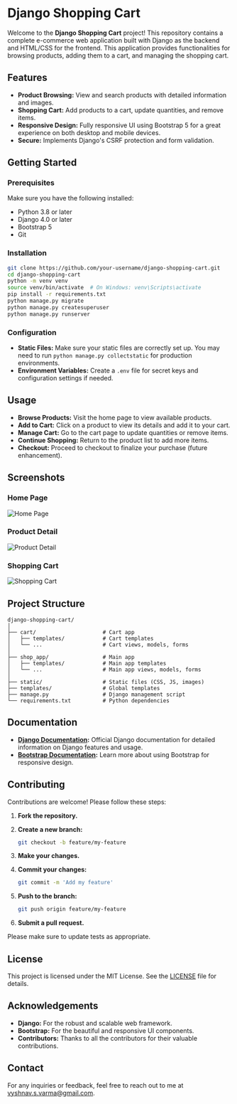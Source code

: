 # Django Shopping Cart

Welcome to the **Django Shopping Cart** project! This repository contains a complete e-commerce web application built with Django as the backend and HTML/CSS for the frontend. This application provides functionalities for browsing products, adding them to a cart, and managing the shopping cart.

## Features

- **Product Browsing:** View and search products with detailed information and images.
- **Shopping Cart:** Add products to a cart, update quantities, and remove items.
- **Responsive Design:** Fully responsive UI using Bootstrap 5 for a great experience on both desktop and mobile devices.
- **Secure:** Implements Django's CSRF protection and form validation.

## Getting Started

### Prerequisites

Make sure you have the following installed:

- Python 3.8 or later
- Django 4.0 or later
- Bootstrap 5
- Git

### Installation

```bash
git clone https://github.com/your-username/django-shopping-cart.git
cd django-shopping-cart
python -m venv venv
source venv/bin/activate  # On Windows: venv\Scripts\activate
pip install -r requirements.txt
python manage.py migrate
python manage.py createsuperuser
python manage.py runserver
```

### Configuration

- **Static Files:** Make sure your static files are correctly set up. You may need to run `python manage.py collectstatic` for production environments.
- **Environment Variables:** Create a `.env` file for secret keys and configuration settings if needed.

## Usage

- **Browse Products:** Visit the home page to view available products.
- **Add to Cart:** Click on a product to view its details and add it to your cart.
- **Manage Cart:** Go to the cart page to update quantities or remove items.
- **Continue Shopping:** Return to the product list to add more items.
- **Checkout:** Proceed to checkout to finalize your purchase (future enhancement).

## Screenshots

### Home Page
![Home Page](screenshots/home.png)

### Product Detail
![Product Detail](screenshots/product_detail.png)

### Shopping Cart
![Shopping Cart](screenshots/cart.png)

## Project Structure

```
django-shopping-cart/
│
├── cart/                     # Cart app
│   ├── templates/            # Cart templates
│   └── ...                   # Cart views, models, forms
│
├── shop_app/                 # Main app
│   ├── templates/            # Main app templates
│   └── ...                   # Main app views, models, forms
│
├── static/                   # Static files (CSS, JS, images)
├── templates/                # Global templates
├── manage.py                 # Django management script
└── requirements.txt          # Python dependencies
```

## Documentation

- **[Django Documentation](https://docs.djangoproject.com/):** Official Django documentation for detailed information on Django features and usage.
- **[Bootstrap Documentation](https://getbootstrap.com/docs/5.3/getting-started/introduction/):** Learn more about using Bootstrap for responsive design.

## Contributing

Contributions are welcome! Please follow these steps:

1. **Fork the repository.**
2. **Create a new branch:**

   ```bash
   git checkout -b feature/my-feature
   ```

3. **Make your changes.**
4. **Commit your changes:**

   ```bash
   git commit -m 'Add my feature'
   ```

5. **Push to the branch:**

   ```bash
   git push origin feature/my-feature
   ```

6. **Submit a pull request.**

Please make sure to update tests as appropriate.

## License

This project is licensed under the MIT License. See the [LICENSE](LICENSE) file for details.

## Acknowledgements

- **Django:** For the robust and scalable web framework.
- **Bootstrap:** For the beautiful and responsive UI components.
- **Contributors:** Thanks to all the contributors for their valuable contributions.

## Contact

For any inquiries or feedback, feel free to reach out to me at [vyshnav.s.varma@gmail.com](mailto:vyshnav.s.varma@gmail.com).
